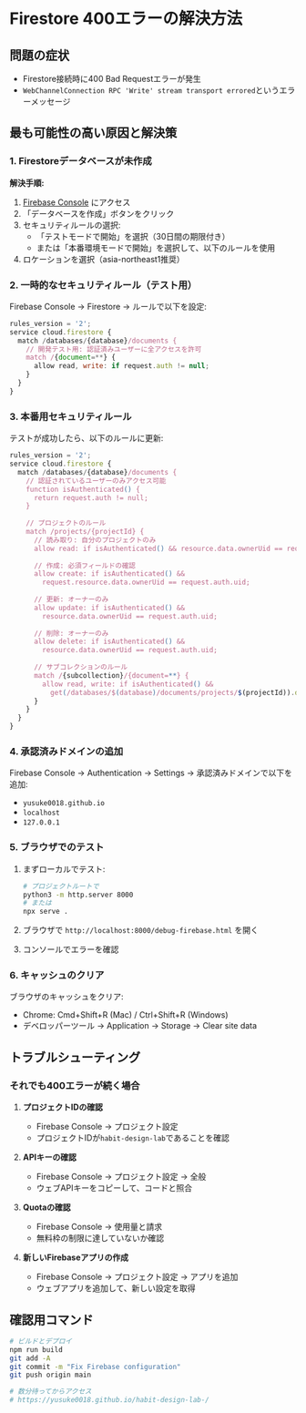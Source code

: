 # Firestore 400エラーの解決方法

## 問題の症状
- Firestore接続時に400 Bad Requestエラーが発生
- `WebChannelConnection RPC 'Write' stream transport errored`というエラーメッセージ

## 最も可能性の高い原因と解決策

### 1. Firestoreデータベースが未作成

**解決手順:**
1. [Firebase Console](https://console.firebase.google.com/project/habit-design-lab/firestore) にアクセス
2. 「データベースを作成」ボタンをクリック
3. セキュリティルールの選択:
   - 「テストモードで開始」を選択（30日間の期限付き）
   - または「本番環境モードで開始」を選択して、以下のルールを使用
4. ロケーションを選択（asia-northeast1推奨）

### 2. 一時的なセキュリティルール（テスト用）

Firebase Console → Firestore → ルールで以下を設定:

```javascript
rules_version = '2';
service cloud.firestore {
  match /databases/{database}/documents {
    // 開発テスト用: 認証済みユーザーに全アクセスを許可
    match /{document=**} {
      allow read, write: if request.auth != null;
    }
  }
}
```

### 3. 本番用セキュリティルール

テストが成功したら、以下のルールに更新:

```javascript
rules_version = '2';
service cloud.firestore {
  match /databases/{database}/documents {
    // 認証されているユーザーのみアクセス可能
    function isAuthenticated() {
      return request.auth != null;
    }
    
    // プロジェクトのルール
    match /projects/{projectId} {
      // 読み取り: 自分のプロジェクトのみ
      allow read: if isAuthenticated() && resource.data.ownerUid == request.auth.uid;
      
      // 作成: 必須フィールドの確認
      allow create: if isAuthenticated() && 
        request.resource.data.ownerUid == request.auth.uid;
      
      // 更新: オーナーのみ
      allow update: if isAuthenticated() && 
        resource.data.ownerUid == request.auth.uid;
      
      // 削除: オーナーのみ
      allow delete: if isAuthenticated() && 
        resource.data.ownerUid == request.auth.uid;
      
      // サブコレクションのルール
      match /{subcollection}/{document=**} {
        allow read, write: if isAuthenticated() && 
          get(/databases/$(database)/documents/projects/$(projectId)).data.ownerUid == request.auth.uid;
      }
    }
  }
}
```

### 4. 承認済みドメインの追加

Firebase Console → Authentication → Settings → 承認済みドメインで以下を追加:
- `yusuke0018.github.io`
- `localhost`
- `127.0.0.1`

### 5. ブラウザでのテスト

1. まずローカルでテスト:
   ```bash
   # プロジェクトルートで
   python3 -m http.server 8000
   # または
   npx serve .
   ```
   
2. ブラウザで `http://localhost:8000/debug-firebase.html` を開く

3. コンソールでエラーを確認

### 6. キャッシュのクリア

ブラウザのキャッシュをクリア:
- Chrome: Cmd+Shift+R (Mac) / Ctrl+Shift+R (Windows)
- デベロッパーツール → Application → Storage → Clear site data

## トラブルシューティング

### それでも400エラーが続く場合

1. **プロジェクトIDの確認**
   - Firebase Console → プロジェクト設定
   - プロジェクトIDが`habit-design-lab`であることを確認

2. **APIキーの確認**
   - Firebase Console → プロジェクト設定 → 全般
   - ウェブAPIキーをコピーして、コードと照合

3. **Quotaの確認**
   - Firebase Console → 使用量と請求
   - 無料枠の制限に達していないか確認

4. **新しいFirebaseアプリの作成**
   - Firebase Console → プロジェクト設定 → アプリを追加
   - ウェブアプリを追加して、新しい設定を取得

## 確認用コマンド

```bash
# ビルドとデプロイ
npm run build
git add -A
git commit -m "Fix Firebase configuration"
git push origin main

# 数分待ってからアクセス
# https://yusuke0018.github.io/habit-design-lab-/
```